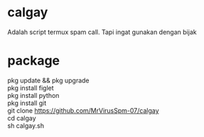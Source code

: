 # calgay
  Adalah script termux spam call. Tapi ingat gunakan dengan bijak

# package
pkg update && pkg upgrade                    
pkg install figlet                          
pkg install python                         
pkg install git                            
git clone https://github.com/MrVirusSpm-07/calgay    
cd calgay                            
sh calgay.sh
